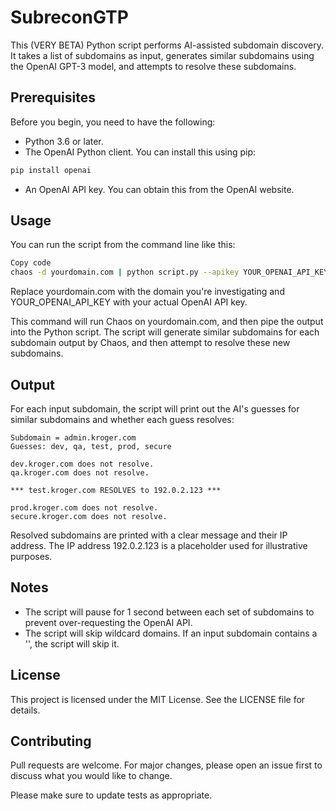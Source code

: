 # SubreconGTP

This (VERY BETA) Python script performs AI-assisted subdomain discovery. It takes a list of subdomains as input, generates similar subdomains using the OpenAI GPT-3 model, and attempts to resolve these subdomains.

## Prerequisites
Before you begin, you need to have the following:

- Python 3.6 or later.
- The OpenAI Python client. You can install this using pip:

```bash
pip install openai
```

- An OpenAI API key. You can obtain this from the OpenAI website.

## Usage

You can run the script from the command line like this:

```bash
Copy code
chaos -d yourdomain.com | python script.py --apikey YOUR_OPENAI_API_KEY
```
Replace yourdomain.com with the domain you're investigating and YOUR_OPENAI_API_KEY with your actual OpenAI API key.

This command will run Chaos on yourdomain.com, and then pipe the output into the Python script. The script will generate similar subdomains for each subdomain output by Chaos, and then attempt to resolve these new subdomains.

## Output
For each input subdomain, the script will print out the AI's guesses for similar subdomains and whether each guess resolves:

```
Subdomain = admin.kroger.com
Guesses: dev, qa, test, prod, secure

dev.kroger.com does not resolve.
qa.kroger.com does not resolve.

*** test.kroger.com RESOLVES to 192.0.2.123 ***

prod.kroger.com does not resolve.
secure.kroger.com does not resolve.
```

Resolved subdomains are printed with a clear message and their IP address. The IP address 192.0.2.123 is a placeholder used for illustrative purposes.

## Notes

- The script will pause for 1 second between each set of subdomains to prevent over-requesting the OpenAI API.
- The script will skip wildcard domains. If an input subdomain contains a '', the script will skip it.

## License
This project is licensed under the MIT License. See the LICENSE file for details.

## Contributing
Pull requests are welcome. For major changes, please open an issue first to discuss what you would like to change.

Please make sure to update tests as appropriate.
